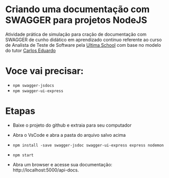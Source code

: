 # Criando uma documentação com SWAGGER para projetos NodeJS

Atividade prática de simulação para cração de documentação com SWAGGER de cunho didático em aprendizado continuo referente ao curso de Analista de Teste de Software pela [Ultima School](https://ultima.school/courses/) com base no modelo do tutor [Carlos Eduardo](https://github.com/carloseduardo1984/)


# Voce vai precisar: 

* `npm swagger-jsdocs`
* `npm swagger-ui-express` 

# Etapas

* Baixe o projeto do github e extraia para seu computador
* Abra o VsCode e abra a pasta do arquivo salvo acima

* `npm install -save swagger-jsdoc swagger-ui-express express nodemon`
* `npm start`

* Abra um  browser e acesse sua documentação:  http://localhost:5000/api-docs.
